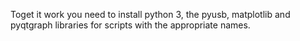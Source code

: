 Toget it work you need to install python 3, the pyusb, matplotlib and pyqtgraph libraries for scripts with the appropriate names.
